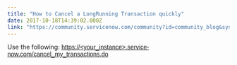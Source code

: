 ```yaml
---
title: "How to Cancel a LongRunning Transaction quickly"
date: 2017-10-18T14:39:02.000Z
link: "https://community.servicenow.com/community?id=community_blog&sys_id=23cce265dbd0dbc01dcaf3231f961955"
---
```

<p>Use the following: <a href="http://localhost:8080/cancel_my_transactions.do" style="font-family: Calibri, sans-serif;" title="http://localhost:8080/cancel_my_transactions.do">https://&lt;your_instance&gt;.service-now.com/cancel_my_transactions.do</a></p>